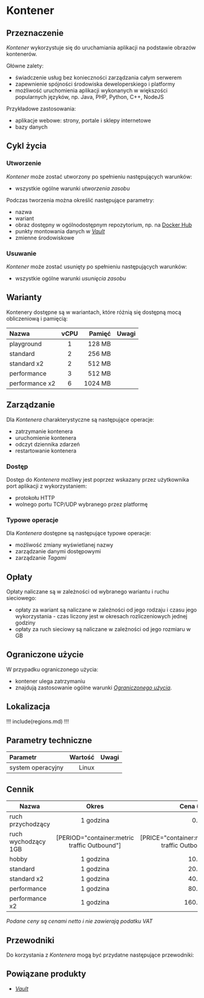 # Kontener

## Przeznaczenie

*Kontener* wykorzystuje się do uruchamiania aplikacji na podstawie obrazów kontenerów.

Główne zalety:

 * świadczenie usług bez konieczności zarządzania całym serwerem
 * zapewnienie spójności środowiska deweloperskiego i platformy
 * możliwość uruchomienia aplikacji wykonanych w większości popularnych języków, np. Java, PHP, Python, C++, NodeJS

Przykładowe zastosowania:

 * aplikacje webowe: strony, portale i sklepy internetowe
 * bazy danych

## Cykl życia

### Utworzenie

*Kontener* może zostać utworzony po spełnieniu następujących warunków:

 * wszystkie ogólne warunki *utworzenia zasobu*

Podczas tworzenia można określić następujące parametry:

 * nazwa
 * wariant
 * obraz dostępny w ogólnodostępnym repozytorium, np. na [Docker Hub](https://hub.docker.com/)
 * punkty montowania danych w *[Vault](/resource/storage/vault.md)*
 * zmienne środowiskowe

### Usuwanie

*Kontener* może zostać usunięty po spełnieniu następujących warunków:

 * wszystkie ogólne warunki *usunięcia zasobu*

## Warianty

Kontenery dostępne są w wariantach, które różnią się dostępną mocą obliczeniową i pamięcią:

Nazwa                  |  vCPU  | Pamięć  | Uwagi
:--------------------  | :----: | ------: | :----
playground             |   1    |  128 MB |
standard               |   2    |  256 MB |
standard x2            |   2    |  512 MB |
performance            |   3    |  512 MB |
performance x2         |   6    | 1024 MB |

## Zarządzanie

Dla *Kontenera* charakterystyczne są następujące operacje:

 * zatrzymanie kontenera
 * uruchomienie kontenera
 * odczyt dziennika zdarzeń
 * restartowanie kontenera

### Dostęp

Dostęp do *Kontenera* możliwy jest poprzez wskazany przez użytkownika port aplikacji z wykorzystaniem:

 * protokołu HTTP
 * wolnego portu TCP/UDP wybranego przez platformę

### Typowe operacje

Dla *Kontenera* dostępne są następujące typowe operacje:

 * możliwość zmiany wyświetlanej nazwy
 * zarządzanie danymi dostępowymi
 * zarządzanie *Tagami*

## Opłaty

Opłaty naliczane są w zależności od wybranego wariantu i ruchu sieciowego:

 * opłaty za wariant są naliczane w zależności od jego rodzaju i czasu jego wykorzystania - czas liczony jest w okresach rozliczeniowych jednej godziny
 * opłaty za ruch sieciowy są naliczane w zależności od jego rozmiaru w GB

## Ograniczone użycie

W przypadku ograniczonego użycia:

 * kontener ulega zatrzymaniu
 * znajdują zastosowanie ogólne warunki *[Ograniczonego użycia](/platform/resource.md#ograniczone-uzycie)*.

## Lokalizacja

!!! include(regions.md) !!!

## Parametry techniczne

Parametr              | Wartość | Uwagi
:-------------------- | ------: | ---
system operacyjny     | Linux   |

## Cennik

Nazwa               | Okres         | Cena (PLN) | Uwagi
------------------- | :-----------: | ---------: | :----:
ruch przychodzący   |   1 godzina   |     0.0000 |
ruch wychodzący 1GB | [PERIOD="container:metric traffic Outbound"] | [PRICE="container:metric traffic Outbound"]
hobby               |   1 godzina   |    10.0000 |
standard            |   1 godzina   |    20.0000 |
standard x2         |   1 godzina   |    40.0000 |
performance         |   1 godzina   |    80.0000 |
performance x2      |   1 godzina   |   160.0000 |

*Podane ceny są cenami netto i nie zawierają podatku VAT*

<!--
Transfer is not availabe due following reason:
- required validation of licensing
- container can use vault as composite of multiple resources
-->

## Przewodniki

Do korzystania z *Kontenera* mogą być przydatne następujące przewodniki:

<PageList path_re="guide/compute/container/"/>

## Powiązane produkty

 * *[Vault](/resource/storage/vault.md)*

